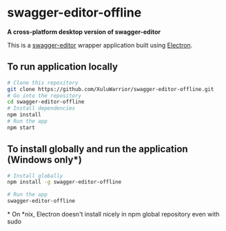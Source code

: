 # swagger-editor-offline

**A cross-platform desktop version of swagger-editor**

This is a [swagger-editor](https://swagger.io/swagger-editor/) wrapper application built using [Electron](https://electronjs.org/).

## To run application locally
```bash
# Clone this repository
git clone https://github.com/XuluWarrior/swagger-editor-offline.git
# Go into the repository
cd swagger-editor-offline
# Install dependencies
npm install
# Run the app
npm start
```

## To install globally and run the application (Windows only*)
```bash
# Install globally
npm install -g swagger-editor-offline

# Run the app
swagger-editor-offline
```

\* On *nix, Electron doesn't install nicely in npm global repository even with sudo
